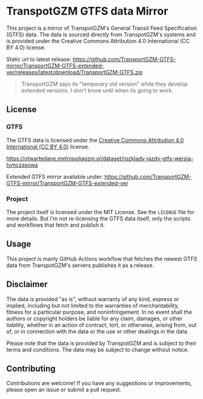 # TranspotGZM GTFS data Mirror 

This project is a mirror of TranspotGZM's General Transit Feed Specification (GTFS) data. 
The data is sourced directly from TranspotGZM's systems and is provided under the Creative Commons Attribution 4.0 International (CC BY 4.0) license.

Static url to latest release: https://github.com/TransportGZM-GTFS-mirror/TransportGZM-GTFS-extended-ver/releases/latest/download/TransportGZM-GTFS.zip

> TransportGZM says its "temporary old version" while they develop extended versions. I don't know until when its going to work.

## License

### GTFS

The GTFS data is licensed under the [Creative Commons Attribution 4.0 International (CC BY 4.0)](https://creativecommons.org/licenses/by/4.0/) license. 

https://otwartedane.metropoliagzm.pl/dataset/rozklady-jazdy-gtfs-wersja-tymczasowa

Extended GTFS mirror available under: https://github.com/TransportGZM-GTFS-mirror/TransportGZM-GTFS-extended-ver

### Project 

The project itself is licensed under the MIT License. See the `LICENSE` file for more details. But I'm not re-licensing the GTFS data itself, only the scripts and workflows that fetch and publish it.

## Usage

This project is manly GitHub Actions workflow that fetches the newest GTFS data from TranspotGZM's servers publishes it as a release. 


## Disclaimer

The data is provided "as is", without warranty of any kind, express or implied, including but not limited to the warranties of merchantability, fitness for a particular purpose, and noninfringement. In no event shall the authors or copyright holders be liable for any claim, damages, or other liability, whether in an action of contract, tort, or otherwise, arising from, out of, or in connection with the data or the use or other dealings in the data.

Please note that the data is provided by TranspotGZM and is subject to their terms and conditions. The data may be subject to change without notice.

## Contributing

Contributions are welcome! If you have any suggestions or improvements, please open an issue or submit a pull request.
